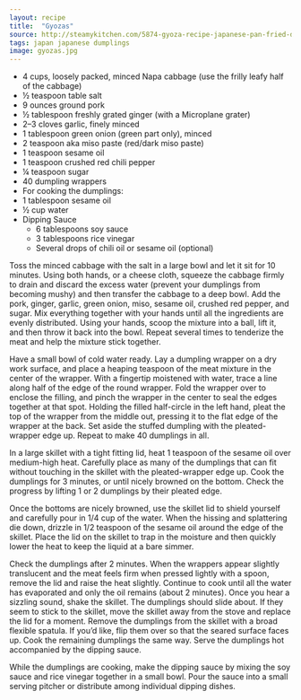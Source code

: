 ```yaml
---
layout: recipe
title:  "Gyozas"
source: http://steamykitchen.com/5874-gyoza-recipe-japanese-pan-fried-dumplings.html
tags: japan japanese dumplings
image: gyozas.jpg
---
```

* 4 cups, loosely packed, minced Napa cabbage (use the frilly leafy half of the cabbage)
* ½ teaspoon table salt
* 9 ounces ground pork
* ½ tablespoon freshly grated ginger (with a Microplane grater)
* 2–3 cloves garlic, finely minced
* 1 tablespoon green onion (green part only), minced
* 2 teaspoon aka miso paste (red/dark miso paste)
* 1 teaspoon sesame oil
* 1 teaspoon crushed red chili pepper
* ¼ teaspoon sugar
* 40 dumpling wrappers
* For cooking the dumplings:
* 1 tablespoon sesame oil
* ½ cup water
* Dipping Sauce
  * 6 tablespoons soy sauce
  * 3 tablespoons rice vinegar
  * Several drops of chili oil or sesame oil (optional)

Toss the minced cabbage with the salt in a large bowl and let it sit for 10 minutes. Using both hands, or a cheese cloth, squeeze the cabbage firmly to drain and discard the excess water (prevent your dumplings from becoming mushy) and then transfer the cabbage to a deep bowl. Add the pork, ginger, garlic, green onion, miso, sesame oil, crushed red pepper, and sugar. Mix everything together with your hands until all the ingredients are evenly distributed. Using your hands, scoop the mixture into a ball, lift it, and then throw it back into the bowl. Repeat several times to tenderize the meat and help the mixture stick together.

Have a small bowl of cold water ready. Lay a dumpling wrapper on a dry work surface, and place a heaping teaspoon of the meat mixture in the center of the wrapper. With a fingertip moistened with water, trace a line along half of the edge of the round wrapper. Fold the wrapper over to enclose the filling, and pinch the wrapper in the center to seal the edges together at that spot. Holding the filled half-circle in the left hand, pleat the top of the wrapper from the middle out, pressing it to the flat edge of the wrapper at the back. Set aside the stuffed dumpling with the pleated-wrapper edge up. Repeat to make 40 dumplings in all.

In a large skillet with a tight fitting lid, heat 1 teaspoon of the sesame oil over medium-high heat. Carefully place as many of the dumplings that can fit without touching in the skillet with the pleated-wrapper edge up. Cook the dumplings for 3 minutes, or until nicely browned on the bottom. Check the progress by lifting 1 or 2 dumplings by their pleated edge.

Once the bottoms are nicely browned, use the skillet lid to shield yourself and carefully pour in 1/4 cup of the water. When the hissing and splattering die down, drizzle in 1/2 teaspoon of the sesame oil around the edge of the skillet. Place the lid on the skillet to trap in the moisture and then quickly lower the heat to keep the liquid at a bare simmer.

Check the dumplings after 2 minutes. When the wrappers appear slightly translucent and the meat feels firm when pressed lightly with a spoon, remove the lid and raise the heat slightly. Continue to cook until all the water has evaporated and only the oil remains (about 2 minutes). Once you hear a sizzling sound, shake the skillet. The dumplings should slide about. If they seem to stick to the skillet, move the skillet away from the stove and replace the lid for a moment. Remove the dumplings from the skillet with a broad flexible spatula. If you’d like, flip them over so that the seared surface faces up. Cook the remaining dumplings the same way. Serve the dumplings hot accompanied by the dipping sauce.

While the dumplings are cooking, make the dipping sauce by mixing the soy sauce and rice vinegar together in a small bowl. Pour the sauce into a small serving pitcher or distribute among individual dipping dishes.
